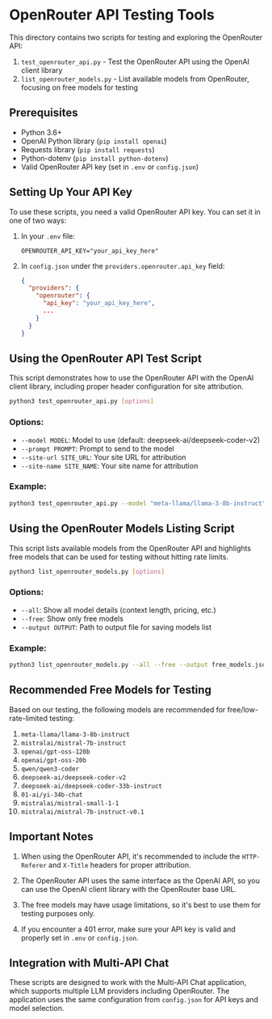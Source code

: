 # OpenRouter API Testing Tools

This directory contains two scripts for testing and exploring the OpenRouter API:

1. `test_openrouter_api.py` - Test the OpenRouter API using the OpenAI client library
2. `list_openrouter_models.py` - List available models from OpenRouter, focusing on free models for testing

## Prerequisites

- Python 3.6+
- OpenAI Python library (`pip install openai`)
- Requests library (`pip install requests`)
- Python-dotenv (`pip install python-dotenv`)
- Valid OpenRouter API key (set in `.env` or `config.json`)

## Setting Up Your API Key

To use these scripts, you need a valid OpenRouter API key. You can set it in one of two ways:

1. In your `.env` file:
   ```
   OPENROUTER_API_KEY="your_api_key_here"
   ```

2. In `config.json` under the `providers.openrouter.api_key` field:
   ```json
   {
     "providers": {
       "openrouter": {
         "api_key": "your_api_key_here",
         ...
       }
     }
   }
   ```

## Using the OpenRouter API Test Script

This script demonstrates how to use the OpenRouter API with the OpenAI client library, including proper header configuration for site attribution.

```bash
python3 test_openrouter_api.py [options]
```

### Options:

- `--model MODEL`: Model to use (default: deepseek-ai/deepseek-coder-v2)
- `--prompt PROMPT`: Prompt to send to the model
- `--site-url SITE_URL`: Your site URL for attribution
- `--site-name SITE_NAME`: Your site name for attribution

### Example:

```bash
python3 test_openrouter_api.py --model "meta-llama/llama-3-8b-instruct" --prompt "Explain how to implement error handling in Python" --site-url "https://example.com" --site-name "My App"
```

## Using the OpenRouter Models Listing Script

This script lists available models from the OpenRouter API and highlights free models that can be used for testing without hitting rate limits.

```bash
python3 list_openrouter_models.py [options]
```

### Options:

- `--all`: Show all model details (context length, pricing, etc.)
- `--free`: Show only free models
- `--output OUTPUT`: Path to output file for saving models list

### Example:

```bash
python3 list_openrouter_models.py --all --free --output free_models.json
```

## Recommended Free Models for Testing

Based on our testing, the following models are recommended for free/low-rate-limited testing:

1. `meta-llama/llama-3-8b-instruct`
2. `mistralai/mistral-7b-instruct`
3. `openai/gpt-oss-120b`
4. `openai/gpt-oss-20b`
5. `qwen/qwen3-coder`
6. `deepseek-ai/deepseek-coder-v2`
7. `deepseek-ai/deepseek-coder-33b-instruct`
8. `01-ai/yi-34b-chat`
9. `mistralai/mistral-small-1-1`
10. `mistralai/mistral-7b-instruct-v0.1`

## Important Notes

1. When using the OpenRouter API, it's recommended to include the `HTTP-Referer` and `X-Title` headers for proper attribution.

2. The OpenRouter API uses the same interface as the OpenAI API, so you can use the OpenAI client library with the OpenRouter base URL.

3. The free models may have usage limitations, so it's best to use them for testing purposes only.

4. If you encounter a 401 error, make sure your API key is valid and properly set in `.env` or `config.json`.

## Integration with Multi-API Chat

These scripts are designed to work with the Multi-API Chat application, which supports multiple LLM providers including OpenRouter. The application uses the same configuration from `config.json` for API keys and model selection.
